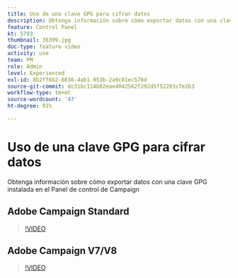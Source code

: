 ```yaml
---
title: Uso de una clave GPG para cifrar datos
description: Obtenga información sobre cómo exportar datos con una clave GPG instalada en el Panel de control de Campaign.
feature: Control Panel
kt: 5793
thumbnail: 36399.jpg
doc-type: feature video
activity: use
team: PM
role: Admin
level: Experienced
exl-id: 8b2ff6b2-6836-4ab1-953b-2a9c81ec576d
source-git-commit: dc31bc114b82eae4042562f292d5f52203c7e2b3
workflow-type: tm+mt
source-wordcount: '47'
ht-degree: 91%

---
```


# Uso de una clave GPG para cifrar datos

Obtenga información sobre cómo exportar datos con una clave GPG instalada en el Panel de control de Campaign

## Adobe Campaign Standard

>[!VIDEO](https://video.tv.adobe.com/v/36380?quality=12)

## Adobe Campaign V7/V8

>[!VIDEO](https://video.tv.adobe.com/v/36399?quality=12)
